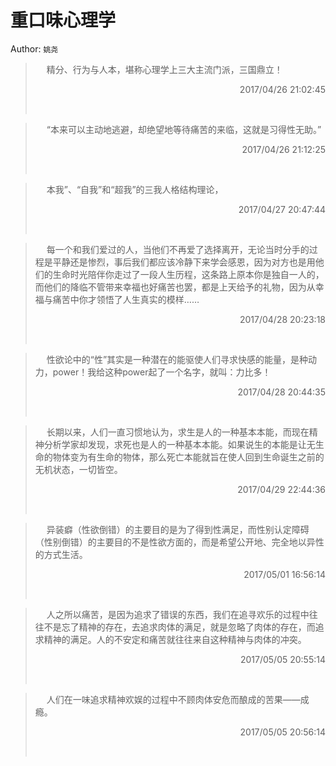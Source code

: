 # 重口味心理学 
Author: `姚尧` 
> &emsp; 
> 精分、行为与人本，堪称心理学上三大主流门派，三国鼎立！
> 
> <p align="right"> 2017/04/26 21:02:45 </p>
> &emsp;
> &emsp; 
> “本来可以主动地逃避，却绝望地等待痛苦的来临，这就是习得性无助。”
> 
> <p align="right"> 2017/04/26 21:12:25 </p>
> &emsp;
> &emsp; 
> 本我”、“自我”和“超我”的三我人格结构理论，
> 
> <p align="right"> 2017/04/27 20:47:44 </p>
> &emsp;
> &emsp; 
> 每一个和我们爱过的人，当他们不再爱了选择离开，无论当时分手的过程是平静还是惨烈，事后我们都应该冷静下来学会感恩，因为对方也是用他们的生命时光陪伴你走过了一段人生历程，这条路上原本你是独自一人的，而他们的降临不管带来幸福也好痛苦也罢，都是上天给予的礼物，因为从幸福与痛苦中你才领悟了人生真实的模样……
> 
> <p align="right"> 2017/04/28 20:23:18 </p>
> &emsp;
> &emsp; 
> 性欲论中的“性”其实是一种潜在的能驱使人们寻求快感的能量，是种动力，power！我给这种power起了一个名字，就叫：力比多！
> 
> <p align="right"> 2017/04/28 20:44:35 </p>
> &emsp;
> &emsp; 
> 长期以来，人们一直习惯地认为，求生是人的一种基本本能，而现在精神分析学家却发现，求死也是人的一种基本本能。如果说生的本能是让无生命的物体变为有生命的物体，那么死亡本能就旨在使人回到生命诞生之前的无机状态，一切皆空。
> 
> <p align="right"> 2017/04/29 22:44:36 </p>
> &emsp;
> &emsp; 
> 异装癖（性欲倒错）的主要目的是为了得到性满足，而性别认定障碍（性别倒错）的主要目的不是性欲方面的，而是希望公开地、完全地以异性的方式生活。
> 
> <p align="right"> 2017/05/01 16:56:14 </p>
> &emsp;
> &emsp; 
> 人之所以痛苦，是因为追求了错误的东西，我们在追寻欢乐的过程中往往不是忘了精神的存在，去追求肉体的满足，就是忽略了肉体的存在，而追求精神的满足。人的不安定和痛苦就往往来自这种精神与肉体的冲突。
> 
> <p align="right"> 2017/05/05 20:55:14 </p>
> &emsp;
> &emsp; 
> 人们在一味追求精神欢娱的过程中不顾肉体安危而酿成的苦果——成瘾。
> 
> <p align="right"> 2017/05/05 20:56:14 </p>
> &emsp;
